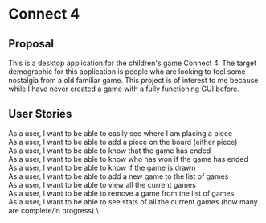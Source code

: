 # Connect 4

## Proposal
This is a desktop application for the children's game Connect 4. The target demographic for this application is people
who are looking to feel some nostalgia from a old familiar game. This project is of interest to me because while I have
never created a game with a fully functioning GUI before.

## User Stories
As a user, I want to be able to easily see where I am placing a piece \
As a user, I want to be able to add a piece on the board (either piece) \
As a user, I want to be able to know that the game has ended \
As a user, I want to be able to know who has won if the game has ended \
As a user, I want to be able to know if the game is drawn \
As a user, I want to be able to add a new game to the list of games \
As a user, I want to be able to view all the current games \
As a user, I want to be able to remove a game from the list of games \
As a user, I want to be able to see stats of all the current games (how many are complete/in progress) \
 